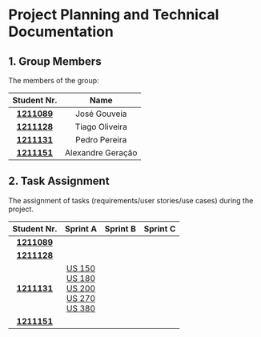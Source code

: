 # Project Planning and Technical Documentation

## 1. Group Members

The members of the group:

|           Student Nr.            |       Name        |
|:--------------------------------:|:-----------------:|
| **[1211089](1211089/readme.md)** |   José Gouveia    |
| **[1211128](1211128/readme.md)** |  Tiago Oliveira   |
| **[1211131](1211131/readme.md)** |   Pedro Pereira   |
| **[1211151](1211151/readme.md)** | Alexandre Geração |



## 2. Task Assignment

The assignment of tasks (requirements/user stories/use cases) during the project.

|           Student Nr.            |                                                                           Sprint A                                                                           | Sprint B | Sprint C |
|:--------------------------------:|:------------------------------------------------------------------------------------------------------------------------------------------------------------:|:--------:|:--------:|
| **[1211089](1211089/readme.md)** |                                                                                                                                                              |          |          |
| **[1211128](1211128/readme.md)** |                                                                                                                                                              |          |          |
| **[1211131](1211131/readme.md)** |  [US 150](US_150/readme.md) <br> [US 180](US_180/readme.md) <br> [US 200](US_200/readme.md) <br> [US 270](US_270/readme.md) <br> [US 380](US_380/readme.md)  |          |          |
| **[1211151](1211151/readme.md)** |                                                                                                                                                              |          |          |
